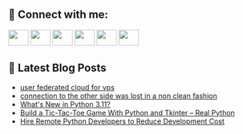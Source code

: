 ## 🔎 Connect with me:
[<img height="32" width="40" src="https://cdn.jsdelivr.net/npm/simple-icons@v5/icons/telegram.svg" />](https://t.me/bullbesh)
[<img height="32" width="40" src="https://cdn.jsdelivr.net/npm/simple-icons@v5/icons/vk.svg" />](https://vk.com/bullbesh)
[<img height="32" width="40" src="https://cdn.jsdelivr.net/npm/simple-icons@v5/icons/twitter.svg" />](https://twitter.com/bullbesh1)
[<img height="32" width="40" src="https://cdn.jsdelivr.net/npm/simple-icons@v5/icons/instagram.svg" />](https://www.instagram.com/bullbesh)
[<img height="32" width="40" src="https://cdn.jsdelivr.net/npm/simple-icons@v5/icons/reddit.svg" />](https://www.reddit.com/user/bullbesh)
[<img height="32" width="40" src="https://cdn.jsdelivr.net/npm/simple-icons@v5/icons/youtube.svg" />](https://www.youtube.com/channel/UCtfjRs6uzgq5mfm8S06WTcg)

## 📕 Latest Blog Posts
<!-- BLOG-POST-LIST:START -->
- [user federated cloud for vps](https://www.reddit.com/r/Python/comments/vmqdjf/user_federated_cloud_for_vps/)
- [connection to the other side was lost in a non clean fashion](https://www.reddit.com/r/Python/comments/vmo9rv/connection_to_the_other_side_was_lost_in_a_non/)
- [What&#39;s New in Python 3.11?](https://www.reddit.com/r/Python/comments/vmnwt5/whats_new_in_python_311/)
- [Build a Tic-Tac-Toe Game With Python and Tkinter – Real Python](https://www.reddit.com/r/Python/comments/vmngah/build_a_tictactoe_game_with_python_and_tkinter/)
- [Hire Remote Python Developers to Reduce Development Cost](https://www.reddit.com/r/Python/comments/vmlnz5/hire_remote_python_developers_to_reduce/)
<!-- BLOG-POST-LIST:END -->
